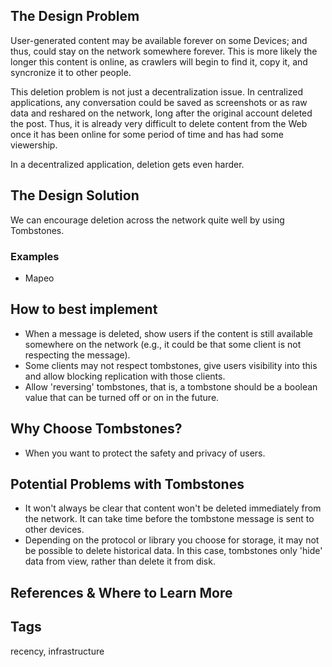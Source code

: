 ## The Design Problem

User-generated content may be available forever on some Devices; and thus, could stay on the network somewhere forever. This is more likely the longer this content is online, as crawlers will begin to find it, copy it, and syncronize it to other people.

This deletion problem is not just a decentralization issue. In centralized applications, any conversation could be saved as screenshots or as raw data and reshared on the network, long after the original account deleted the post. Thus, it is already very difficult to delete content from the Web once it has been online for some period of time and has had some viewership.

In a decentralized application, deletion gets even harder. 

## The Design Solution

We can encourage deletion across the network quite well by using Tombstones. 

### Examples

* Mapeo

## How to best implement

* When a message is deleted, show users if the content is still available somewhere on the network (e.g., it could be that some client is not respecting the message). 
* Some clients may not respect tombstones, give users visibility into this and allow blocking replication with those clients.
* Allow 'reversing' tombstones, that is, a tombstone should be a boolean value that can be turned off or on in the future.

## Why Choose Tombstones?

* When you want to protect the safety and privacy of users.

## Potential Problems with Tombstones

* It won't always be clear that content won't be deleted immediately from the network. It can take time before the tombstone message is sent to other devices. 
* Depending on the protocol or library you choose for storage, it may not be possible to delete historical data. In this case, tombstones only 'hide' data from view, rather than delete it from disk. 

## References & Where to Learn More

## Tags
recency, infrastructure 

